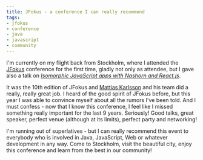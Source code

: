 ```yaml
---
title: JFokus - a conference I can really recommend
tags:
- jfokus
- conference
- java
- javascript
- community
---
```


I'm currently on my flight back from Stockholm, where I attended the [JFokus](http://www.jfokus.se) conference for the first time, gladly not only as attendee, but I gave also a talk on _[Isomorphic JavaScript apps with Nashorn and React.js](https://speakerdeck.com/dasniko/isomorphic-javascript-apps-with-nashorn-and-react-dot-js)_.

It was the 10th edition of JFokus and [Mattias Karlsson](https://twitter.com/matkar) and his team did a really, really great job. I heard of the good spirit of JFokus before, but this year I was able to convince myself about all the rumors I've been told. And I must confess - now that I know this conference, I feel like I missed something really important for the last 9 years. Seriously! Good talks, great speaker, perfect venue (although at its limits), perfect party and networking!

I'm running out of superlatives - but I can really recommend this event to everybody who is involved in Java, JavaScript, Web or whatever development in any way. Come to Stockholm, visit the beautiful city, enjoy this conference and learn from the best in our community!
